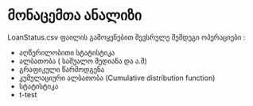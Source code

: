 # მონაცემთა ანალიზი
 LoanStatus.csv ფაილის გამოყენებით შევსრულე შემდეგი ოპერაციები :
- აღწერილობითი სტატისტიკა
- ალბათობა ( საშუალო მედიანა და ა.შ)
- გრაფიკული წარმოდგენა
- კუმულაციური ალბათობა (Cumulative distribution function)
- სტატისტიკა
- t-test
